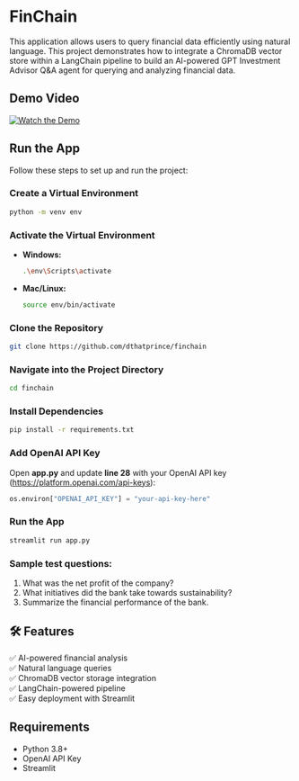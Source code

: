 # FinChain
This application allows users to query financial data efficiently using natural language. This project demonstrates how to integrate a ChromaDB vector store within a LangChain pipeline to build an AI-powered GPT Investment Advisor Q&amp;A agent for querying and analyzing financial data.


## Demo Video
[![Watch the Demo](https://img.youtube.com/vi/DGCTQqQOdMA/0.jpg)](https://youtu.be/DGCTQqQOdMA)


## Run the App

Follow these steps to set up and run the project:

### Create a Virtual Environment  
```bash
python -m venv env
```

### Activate the Virtual Environment  
- **Windows:**  
  ```bash
  .\env\Scripts\activate
  ```
- **Mac/Linux:**  
  ```bash
  source env/bin/activate
  ```

### Clone the Repository  
```bash
git clone https://github.com/dthatprince/finchain
```

### Navigate into the Project Directory  
```bash
cd finchain
```

### Install Dependencies  
```bash
pip install -r requirements.txt
```

### Add OpenAI API Key  
Open **app.py** and update **line 28** with your OpenAI API key (https://platform.openai.com/api-keys):  
```python
os.environ["OPENAI_API_KEY"] = "your-api-key-here"
```


### Run the App  
```bash
streamlit run app.py
```

### Sample test questions:
1. What was the net profit of the company?
2. What initiatives did the bank take towards sustainability?
3. Summarize the financial performance of the bank.


## 🛠️ Features
✅ AI-powered financial analysis  
✅ Natural language queries  
✅ ChromaDB vector storage integration  
✅ LangChain-powered pipeline  
✅ Easy deployment with Streamlit  

## Requirements
- Python 3.8+
- OpenAI API Key
- Streamlit


